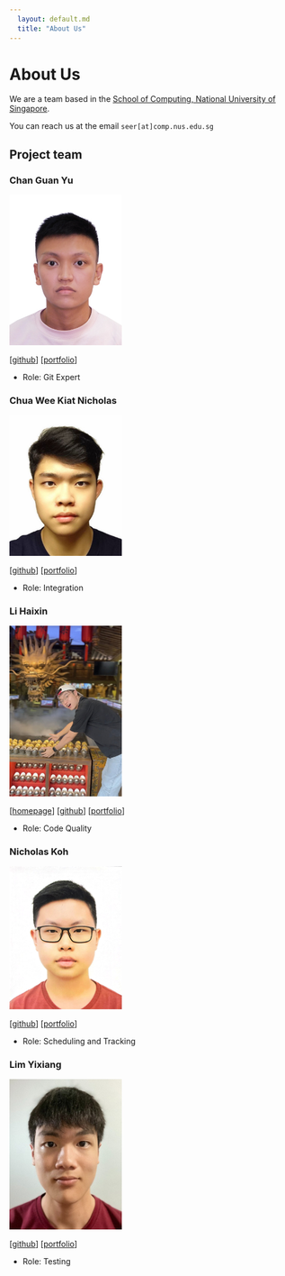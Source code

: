 ```yaml
---
  layout: default.md
  title: "About Us"
---
```


# About Us

We are a team based in the [School of Computing, National University of Singapore](http://www.comp.nus.edu.sg).

You can reach us at the email `seer[at]comp.nus.edu.sg`

## Project team

### Chan Guan Yu

<img src="images/g_y_chan.png" width="200px">

[[github](https://github.com/G_Y_Chan)]
[[portfolio](team/G_Y_Chan.md)]

* Role: Git Expert

### Chua Wee Kiat Nicholas

<img src="images/nicholascwk.png" width="200px">

[[github](https://github.com/nicholasCWK)]
[[portfolio](team/nicholascwk.md)]

* Role: Integration

### Li Haixin

<img src="images/lihaixin000.png" width="200px">

[[homepage](http://www.comp.nus.edu.sg/~damithch)]
[[github](https://github.com/LiHaixin000)]
[[portfolio](team/lihaixin000.md)]

* Role: Code Quality

### Nicholas Koh

<img src="images/nicholaskoh1.png" width="200px">

[[github](https://github.com/Nicholaskoh1)]
[[portfolio](team/nicholaskoh1.md)]

* Role: Scheduling and Tracking

### Lim Yixiang

<img src="images/limyixiang.png" width="200px">

[[github](https://github.com/limyixiang)]
[[portfolio](team/limyixiang.md)]

* Role: Testing
